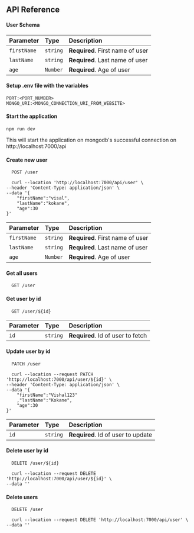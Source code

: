 
## API Reference

#### User Schema
| Parameter | Type     | Description                       |
| :-------- | :------- | :-------------------------------- |
| `firstName`      | `string` | **Required**. First name of user |
| `lastName`      | `string` | **Required**. Last name of user |
| `age`      | `Number` | **Required**. Age of user |



#### Setup .env file with the variables

```
PORT:<PORT_NUMBER>
MONGO_URI:<MONGO_CONNECTION_URI_FROM_WEBSITE>
```

#### Start the application

```
npm run dev
```
This will start the application on mongodb's successful connection on http://localhost:7000/api
 


#### Create new user

```
  POST /user

  curl --location 'http://localhost:7000/api/user' \
--header 'Content-Type: application/json' \
--data '{
    "firstName":"visal",
    "lastName":"kokane",
    "age":30
}'
```

| Parameter | Type     | Description                       |
| :-------- | :------- | :-------------------------------- |
| `firstName`      | `string` | **Required**. First name of user |
| `lastName`      | `string` | **Required**. Last name of user |
| `age`      | `Number` | **Required**. Age of user |



#### Get all users

```http
  GET /user
```
#### Get user by id

```http
  GET /user/${id}
```

| Parameter | Type     | Description                       |
| :-------- | :------- | :-------------------------------- |
| `id`      | `string` | **Required**. Id of user to fetch |




#### Update user by id

```http
  PATCH /user

  curl --location --request PATCH 'http://localhost:7000/api/user/${id}' \
--header 'Content-Type: application/json' \
--data '{
    "firstName":"Vishal123"
    ,"lastName":"Kokane",
    "age":30
}'

```
| Parameter | Type     | Description                       |
| :-------- | :------- | :-------------------------------- |
| `id`      | `string` | **Required**. Id of user to update |



#### Delete user by id

```http
  DELETE /user/${id}

  curl --location --request DELETE 'http://localhost:7000/api/user/${id}' \
--data ''
```

#### Delete users

```http
  DELETE /user

  curl --location --request DELETE 'http://localhost:7000/api/user' \
--data ''
```
